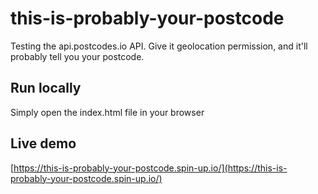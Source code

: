 # this-is-probably-your-postcode
Testing the api.postcodes.io API. Give it geolocation permission, and it'll probably tell you your postcode.

## Run locally
Simply open the index.html file in your browser

## Live demo
[https://this-is-probably-your-postcode.spin-up.io/](https://this-is-probably-your-postcode.spin-up.io/)
